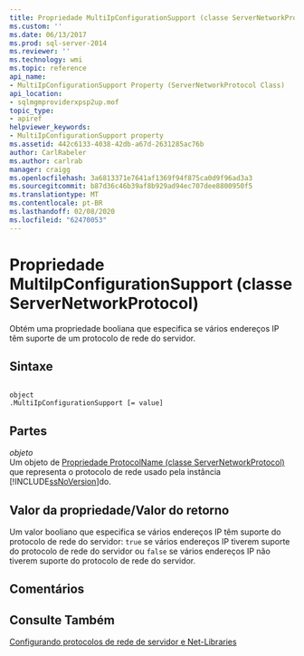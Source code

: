 ```yaml
---
title: Propriedade MultiIpConfigurationSupport (classe ServerNetworkProtocol) | Microsoft Docs
ms.custom: ''
ms.date: 06/13/2017
ms.prod: sql-server-2014
ms.reviewer: ''
ms.technology: wmi
ms.topic: reference
api_name:
- MultiIpConfigurationSupport Property (ServerNetworkProtocol Class)
api_location:
- sqlmgmproviderxpsp2up.mof
topic_type:
- apiref
helpviewer_keywords:
- MultiIpConfigurationSupport property
ms.assetid: 442c6133-4038-42db-a67d-2631285ac76b
author: CarlRabeler
ms.author: carlrab
manager: craigg
ms.openlocfilehash: 3a6813371e7641af1369f94f875ca0d9f96ad3a3
ms.sourcegitcommit: b87d36c46b39af8b929ad94ec707dee8800950f5
ms.translationtype: MT
ms.contentlocale: pt-BR
ms.lasthandoff: 02/08/2020
ms.locfileid: "62470053"
---
```

# <a name="multiipconfigurationsupport-property-servernetworkprotocol-class"></a>Propriedade MultiIpConfigurationSupport (classe ServerNetworkProtocol)
  Obtém uma propriedade booliana que especifica se vários endereços IP têm suporte de um protocolo de rede do servidor.  
  
## <a name="syntax"></a>Sintaxe  
  
```  
  
object  
.MultiIpConfigurationSupport [= value]  
```  
  
## <a name="parts"></a>Partes  
 *objeto*  
 Um objeto de [Propriedade ProtocolName (classe ServerNetworkProtocol)](servernetworkprotocol-class.md) que representa o protocolo de rede usado pela instância [!INCLUDE[ssNoVersion](../../../includes/ssnoversion-md.md)]do.  
  
## <a name="property-valuereturn-value"></a>Valor da propriedade/Valor do retorno  
 Um valor booliano que especifica se vários endereços IP têm suporte do protocolo de rede do servidor: `true` se vários endereços IP tiverem suporte do protocolo de rede do servidor ou `false` se vários endereços IP não tiverem suporte do protocolo de rede do servidor.  
  
## <a name="remarks"></a>Comentários  
  
## <a name="see-also"></a>Consulte Também  
 [Configurando protocolos de rede de servidor e Net-Libraries](https://msdn.microsoft.com/library/ms177485\(v=sql.100\).aspx)  
  
  
